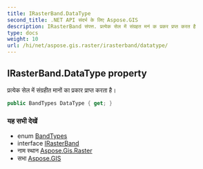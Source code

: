 ```yaml
---
title: IRasterBand.DataType
second_title: .NET API संदर्भ के लिए Aspose.GIS
description: IRasterBand संपत्त. प्रत्येक सेल में संग्रहत मनं क प्रकर प्रप्त करत है
type: docs
weight: 10
url: /hi/net/aspose.gis.raster/irasterband/datatype/
---
```

## IRasterBand.DataType property

प्रत्येक सेल में संग्रहीत मानों का प्रकार प्राप्त करता है।

```csharp
public BandTypes DataType { get; }
```

### यह सभी देखें

* enum [BandTypes](../../bandtypes/)
* interface [IRasterBand](../)
* नाम स्थान [Aspose.Gis.Raster](../../irasterband/)
* सभा [Aspose.GIS](../../../)


